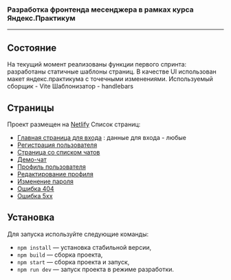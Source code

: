 ### Разработка фронтенда месенджера в рамках курса Яндекс.Практикум

---

## Состояние

На текущий момент реализованы функции первого спринта: разработаны статичные шаблоны страниц. В качестве UI использован макет яндекс.практикума с точечными изменениями.
Используемый сборщик - Vite
Шаблонизатор - handlebars

## Страницы

Проект размещен на [Netlify](https://tonykkk-messenger.netlify.app)
Список страниц:

- [Главная страница для входа](https://tonykkk-messenger.netlify.app/index.html) : данные для входа - любые
- [Регистрация пользователя](https://tonykkk-messenger.netlify.app/registration.html)
- [Страница со списком чатов](https://tonykkk-messenger.netlify.appchats.html)
- [Демо-чат](https://tonykkk-messenger.netlify.app/chatAnton.html)
- [Профиль пользователя](https://tonykkk-messenger.netlify.app/profile.html)
- [Редактирование профиля](https://tonykkk-messenger.netlify.app/profileEdit.html)
- [Изменение пароля](https://tonykkk-messenger.netlify.app/passwordChange.html)
- [Ошибка 404](https://tonykkk-messenger.netlify.app/404.html)
- [Ошибка 5хх](https://tonykkk-messenger.netlify.app/500.html)

## Установка

Для запуска используйте следующие команды:

- `npm install` — установка стабильной версии,
- `npm build` — сборка проекта,
- `npm start` — сборка проекта и запуск,
- `npm run dev` — запуск проекта в режиме разработки.
